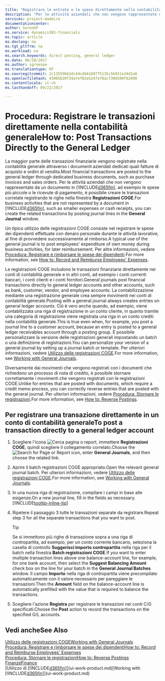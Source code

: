 ```yaml
---
title: "Registrare le entrate o le spese direttamente nella contabilità generale| Documenti Microsoft"
description: "Per le attività aziendali che non vengono rappresentate da un documento, ad esempio le spese più piccole o le ricevute di pagamento, è possibile creare le transazioni correlate registrando le righe nella finestra Registrazioni COGE."
services: project-madeira
documentationcenter: 
author: SorenGP
ms.service: dynamics365-financials
ms.topic: article
ms.devlang: na
ms.tgt_pltfrm: na
ms.workload: na
ms.search.keywords: direct posting, general ledger
ms.date: 06/28/2017
ms.author: sgroespe
ms.translationtype: HT
ms.sourcegitcommit: 2c13559bb3dc44cdb61697f5135c5b931e34d2a8
ms.openlocfilehash: 43065620f34a7ef02e5247e78acf306500f82d90
ms.contentlocale: it-ch
ms.lasthandoff: 09/22/2017

---
```

# <a name="how-to-post-transactions-directly-to-the-general-ledger"></a><span data-ttu-id="7354f-103">Procedura: Registrare le transazioni direttamente nella contabilità generale</span><span class="sxs-lookup"><span data-stu-id="7354f-103">How to: Post Transactions Directly to the General Ledger</span></span>
<span data-ttu-id="7354f-104">La maggior parte delle transazioni finanziarie vengono registrate nella contabilità generale attraverso i documenti aziendali dedicati quali fatture di acquisto e ordini di vendita.</span><span class="sxs-lookup"><span data-stu-id="7354f-104">Most financial transactions are posted to the general ledger through dedicated business documents, such as purchase invoices and sales orders.</span></span> <span data-ttu-id="7354f-105">Per le attività aziendali che non vengono rappresentate da un documento in [!INCLUDE[d365fin](includes/d365fin_md.md)], ad esempio le spese più piccole o le ricevute di pagamento, è possibile creare le transazioni correlate registrando le righe nella finestra **Registrazioni COGE**.</span><span class="sxs-lookup"><span data-stu-id="7354f-105">For business activities that are not represented by a document in [!INCLUDE[d365fin](includes/d365fin_md.md)], such as smaller expenses or cash receipts, you can create the related transactions by posting journal lines in the **General Journal** window.</span></span>

<span data-ttu-id="7354f-106">Un tipico utilizzo delle registrazioni COGE consiste nel registrare le spese dei dipendenti effettuate con denaro personale durante le attività lavorative, al fine di provvedere successivamente al rimborso.</span><span class="sxs-lookup"><span data-stu-id="7354f-106">A typical use of the general journal is to post employees' expenditure of own money during business activities, for later reimbursement.</span></span> <span data-ttu-id="7354f-107">Per altre informazioni, vedere [Procedura: Registrare e rimborsare le spese dei dipendenti](finance-how-record-reimburse-employee-expenses.md).</span><span class="sxs-lookup"><span data-stu-id="7354f-107">For more information, see [How to: Record and Reimburse Employees' Expenses](finance-how-record-reimburse-employee-expenses.md).</span></span>

<span data-ttu-id="7354f-108">Le registrazioni COGE includono le transazioni finanziarie direttamente nei conti di contabilità generale e in altri conti, ad esempio i conti correnti bancari, i conti clienti e i conti fornitori.</span><span class="sxs-lookup"><span data-stu-id="7354f-108">General journals post financial transactions directly to general ledger accounts and other accounts, such as bank, customer, vendor, and employee accounts.</span></span> <span data-ttu-id="7354f-109">La contabilizzazione mediante una registrazione generale crea sempre movimenti nei conti di contabilità generale.</span><span class="sxs-lookup"><span data-stu-id="7354f-109">Posting with a general journal always creates entries on general ledger accounts.</span></span> <span data-ttu-id="7354f-110">Ciò è vero anche quando, ad esempio, viene contabilizzata una riga di registrazione in un conto cliente, in quanto tramite una categoria di registrazione viene registrata una riga in un conto crediti nella contabilità generale.</span><span class="sxs-lookup"><span data-stu-id="7354f-110">This is true even when, for example, you post a journal line to a customer account, because an entry is posted to a general ledger receivables account through a posting group.</span></span> <span data-ttu-id="7354f-111">È possibile personalizzare la versione delle registrazioni generali impostando un batch o una definizione di registrazioni.</span><span class="sxs-lookup"><span data-stu-id="7354f-111">You can personalize your version of a general journal by setting up a journal batch or template.</span></span> <span data-ttu-id="7354f-112">Per ulteriori informazioni, vedere [Utilizzo delle registrazioni COGE](ui-work-general-journals.md).</span><span class="sxs-lookup"><span data-stu-id="7354f-112">For more information, see [Working with General Journals](ui-work-general-journals.md).</span></span>

<span data-ttu-id="7354f-113">Diversamente dai movimenti che vengono registrati con i documenti che richiedono un processo di nota di credito, è possibile stornare correttamente i movimenti che vengono registrati con le registrazioni COGE.</span><span class="sxs-lookup"><span data-stu-id="7354f-113">Unlike for entries that are posted with documents, which require a credit memo process, you can correctly reverse entries that are posted with the general journal.</span></span> <span data-ttu-id="7354f-114">Per ulteriori informazioni, vedere [Procedura: Stornare le registrazioni](finance-how-reverse-journal-posting.md).</span><span class="sxs-lookup"><span data-stu-id="7354f-114">For more information, see [How to: Reverse Postings](finance-how-reverse-journal-posting.md).</span></span>

## <a name="to-post-a-transaction-directly-to-a-general-ledger-account"></a><span data-ttu-id="7354f-115">Per registrare una transazione direttamente in un conto di contabilità generale</span><span class="sxs-lookup"><span data-stu-id="7354f-115">To post a transaction directly to a general ledger account</span></span>
1. <span data-ttu-id="7354f-116">Scegliere l'icona ![Cerca pagina o report](media/ui-search/search_small.png "Cerca pagina o report"), immettere **Registrazioni COGE**, quindi scegliere il collegamento correlato.</span><span class="sxs-lookup"><span data-stu-id="7354f-116">Choose the ![Search for Page or Report](media/ui-search/search_small.png "Search for Page or Report icon") icon, enter **General Journals**, and then choose the related link.</span></span>
2. <span data-ttu-id="7354f-117">Aprire il batch registrazioni COGE appropriato.</span><span class="sxs-lookup"><span data-stu-id="7354f-117">Open the relevant general journal batch.</span></span> <span data-ttu-id="7354f-118">Per ulteriori informazioni, vedere [Utilizzo delle registrazioni COGE](ui-work-general-journals.md).</span><span class="sxs-lookup"><span data-stu-id="7354f-118">For more information, see [Working with General Journals](ui-work-general-journals.md).</span></span>
3. <span data-ttu-id="7354f-119">In una nuova riga di registrazione, compilare i campi in base alle esigenze.</span><span class="sxs-lookup"><span data-stu-id="7354f-119">On a new journal line, fill in the fields as necessary.</span></span> [!INCLUDE[tooltip-inline-tip](includes/tooltip-inline-tip_md.md)]    
4. <span data-ttu-id="7354f-120">Ripetere il passaggio 3 tutte le transazioni separate da registrare.</span><span class="sxs-lookup"><span data-stu-id="7354f-120">Repeat step 3 for all the separate transactions that you want to post.</span></span>

    > [!TIP]  
    > <span data-ttu-id="7354f-121">Se si immettono più righe di transazione sopra a una riga di contropartita, ad esempio, per un conto corrente bancario, seleziona la casella di controllo **Suggerisci importo contropartita** nella riga per il batch nella finestra **Batch registrazioni COGE**.</span><span class="sxs-lookup"><span data-stu-id="7354f-121">If you want to enter multiple transaction lines above one balance-account line, for example, for one bank account, then select the **Suggest Balancing Amount** check box on the line for your batch in the **General Journal Batches** window.</span></span> <span data-ttu-id="7354f-122">Il campo **Importo** nella riga di contropartita viene precompilato automaticamente con il valore necessario per pareggiare le transazioni.</span><span class="sxs-lookup"><span data-stu-id="7354f-122">Then the **Amount** field on the balance-account line is automatically prefilled with the value that is required to balance the transactions.</span></span>
5. <span data-ttu-id="7354f-123">Scegliere l'azione **Registra** per registrare le transazioni nei conti C/G specificati.</span><span class="sxs-lookup"><span data-stu-id="7354f-123">Choose the **Post** action to record the transactions on the specified G/L accounts.</span></span>

## <a name="see-also"></a><span data-ttu-id="7354f-124">Vedi anche</span><span class="sxs-lookup"><span data-stu-id="7354f-124">See Also</span></span>
[<span data-ttu-id="7354f-125">Utilizzo delle registrazioni COGE</span><span class="sxs-lookup"><span data-stu-id="7354f-125">Working with General Journals</span></span>](ui-work-general-journals.md)  
[<span data-ttu-id="7354f-126">Procedura: Registrare e rimborsare le spese dei dipendenti</span><span class="sxs-lookup"><span data-stu-id="7354f-126">How to: Record and Reimburse Employees' Expenses</span></span>](finance-how-record-reimburse-employee-expenses.md)  
[<span data-ttu-id="7354f-127">Procedura: Stornare le registrazioni</span><span class="sxs-lookup"><span data-stu-id="7354f-127">How to: Reverse Postings</span></span>](finance-how-reverse-journal-posting.md)  
[<span data-ttu-id="7354f-128">Finanze</span><span class="sxs-lookup"><span data-stu-id="7354f-128">Finance</span></span>](finance.md)  
<span data-ttu-id="7354f-129">[Utilizzo di [!INCLUDE[d365fin](includes/d365fin_md.md)]](ui-work-product.md)</span><span class="sxs-lookup"><span data-stu-id="7354f-129">[Working with [!INCLUDE[d365fin](includes/d365fin_md.md)]](ui-work-product.md)</span></span>  

